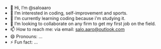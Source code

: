 - 👋 Hi, I’m @saloaaro
- 👀 I’m interested in coding, self-improvement and sports.
- 🌱 I’m currently learning coding because i'm studying it.
- 💞️ I’m looking to collaborate on any firm to get my first job on the field.
- 📫 How to reach me: via email: salo.aaro@outlook.com
- 😄 Pronouns: ...
- ⚡ Fun fact: ...

<!---
saloaaro/saloaaro is a ✨ special ✨ repository because its `README.md` (this file) appears on your GitHub profile.
You can click the Preview link to take a look at your changes.
--->
